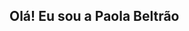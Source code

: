 ## Olá! Eu sou a Paola Beltrão

<!--
**Paolabeltrao/Paolabeltrao** is a ✨ _special_ ✨ repository because its `README.md` (this file) appears on your GitHub profile.

- 🔭 Estudante 

